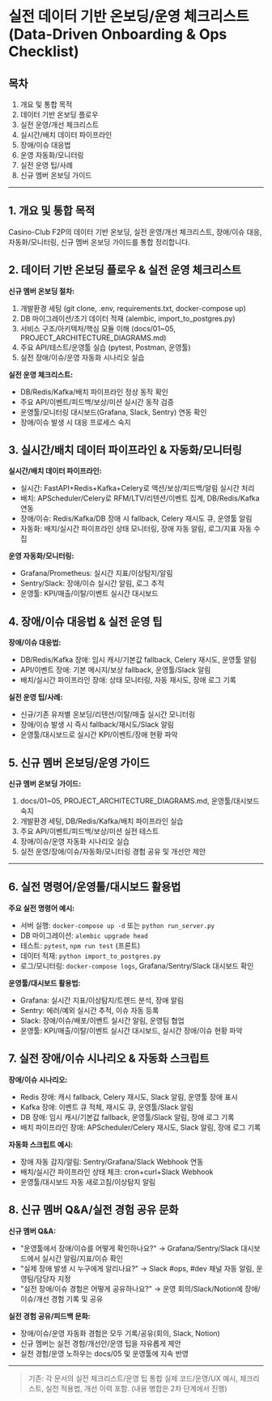 # 실전 데이터 기반 온보딩/운영 체크리스트 (Data-Driven Onboarding & Ops Checklist)

## 목차
1. 개요 및 통합 목적
2. 데이터 기반 온보딩 플로우
3. 실전 운영/개선 체크리스트
4. 실시간/배치 데이터 파이프라인
5. 장애/이슈 대응법
6. 운영 자동화/모니터링
7. 실전 운영 팁/사례
8. 신규 멤버 온보딩 가이드

---

## 1. 개요 및 통합 목적
Casino-Club F2P의 데이터 기반 온보딩, 실전 운영/개선 체크리스트, 장애/이슈 대응, 자동화/모니터링, 신규 멤버 온보딩 가이드를 통합 정리합니다.


## 2. 데이터 기반 온보딩 플로우 & 실전 운영 체크리스트
**신규 멤버 온보딩 절차:**
  1. 개발환경 세팅 (git clone, .env, requirements.txt, docker-compose up)
  2. DB 마이그레이션/초기 데이터 적재 (alembic, import_to_postgres.py)
  3. 서비스 구조/아키텍처/핵심 모듈 이해 (docs/01~05, PROJECT_ARCHITECTURE_DIAGRAMS.md)
  4. 주요 API/테스트/운영툴 실습 (pytest, Postman, 운영툴)
  5. 실전 장애/이슈/운영 자동화 시나리오 실습

**실전 운영 체크리스트:**
  - DB/Redis/Kafka/배치 파이프라인 정상 동작 확인
  - 주요 API/이벤트/피드백/보상/미션 실시간 동작 검증
  - 운영툴/모니터링 대시보드(Grafana, Slack, Sentry) 연동 확인
  - 장애/이슈 발생 시 대응 프로세스 숙지

## 3. 실시간/배치 데이터 파이프라인 & 자동화/모니터링
**실시간/배치 데이터 파이프라인:**
  - 실시간: FastAPI+Redis+Kafka+Celery로 액션/보상/피드백/알림 실시간 처리
  - 배치: APScheduler/Celery로 RFM/LTV/리텐션/이벤트 집계, DB/Redis/Kafka 연동
  - 장애/이슈: Redis/Kafka/DB 장애 시 fallback, Celery 재시도 큐, 운영툴 알림
  - 자동화: 배치/실시간 파이프라인 상태 모니터링, 장애 자동 알림, 로그/지표 자동 수집

**운영 자동화/모니터링:**
  - Grafana/Prometheus: 실시간 지표/이상탐지/알림
  - Sentry/Slack: 장애/이슈 실시간 알림, 로그 추적
  - 운영툴: KPI/매출/이탈/이벤트 실시간 대시보드

## 4. 장애/이슈 대응법 & 실전 운영 팁
**장애/이슈 대응법:**
  - DB/Redis/Kafka 장애: 임시 캐시/기본값 fallback, Celery 재시도, 운영툴 알림
  - API/이벤트 장애: 기본 메시지/보상 fallback, 운영툴/Slack 알림
  - 배치/실시간 파이프라인 장애: 상태 모니터링, 자동 재시도, 장애 로그 기록

**실전 운영 팁/사례:**
  - 신규/기존 유저별 온보딩/리텐션/이탈/매출 실시간 모니터링
  - 장애/이슈 발생 시 즉시 fallback/재시도/Slack 알림
  - 운영툴/대시보드로 실시간 KPI/이벤트/장애 현황 파악

## 5. 신규 멤버 온보딩/운영 가이드
**신규 멤버 온보딩 가이드:**
  1. docs/01~05, PROJECT_ARCHITECTURE_DIAGRAMS.md, 운영툴/대시보드 숙지
  2. 개발환경 세팅, DB/Redis/Kafka/배치 파이프라인 실습
  3. 주요 API/이벤트/피드백/보상/미션 실전 테스트
  4. 장애/이슈/운영 자동화 시나리오 실습
  5. 실전 운영/장애/이슈/자동화/모니터링 경험 공유 및 개선안 제안

---

## 6. 실전 명령어/운영툴/대시보드 활용법
**주요 실전 명령어 예시:**
  - 서버 실행: `docker-compose up -d` 또는 `python run_server.py`
  - DB 마이그레이션: `alembic upgrade head`
  - 테스트: `pytest`, `npm run test` (프론트)
  - 데이터 적재: `python import_to_postgres.py`
  - 로그/모니터링: `docker-compose logs`, Grafana/Sentry/Slack 대시보드 확인

**운영툴/대시보드 활용법:**
  - Grafana: 실시간 지표/이상탐지/트렌드 분석, 장애 알림
  - Sentry: 에러/예외 실시간 추적, 이슈 자동 등록
  - Slack: 장애/이슈/배포/이벤트 실시간 알림, 운영팀 협업
  - 운영툴: KPI/매출/이탈/이벤트 실시간 대시보드, 실시간 장애/이슈 현황 파악

## 7. 실전 장애/이슈 시나리오 & 자동화 스크립트
**장애/이슈 시나리오:**
  - Redis 장애: 캐시 fallback, Celery 재시도, Slack 알림, 운영툴 장애 표시
  - Kafka 장애: 이벤트 큐 적체, 재시도 큐, 운영툴/Slack 알림
  - DB 장애: 임시 캐시/기본값 fallback, 운영툴/Slack 알림, 장애 로그 기록
  - 배치 파이프라인 장애: APScheduler/Celery 재시도, Slack 알림, 장애 로그 기록

**자동화 스크립트 예시:**
  - 장애 자동 감지/알림: Sentry/Grafana/Slack Webhook 연동
  - 배치/실시간 파이프라인 상태 체크: cron+curl+Slack Webhook
  - 운영툴/대시보드 자동 새로고침/이상탐지 알림

## 8. 신규 멤버 Q&A/실전 경험 공유 문화
**신규 멤버 Q&A:**
  - "운영툴에서 장애/이슈를 어떻게 확인하나요?"
    → Grafana/Sentry/Slack 대시보드에서 실시간 알림/지표/이슈 확인
  - "실제 장애 발생 시 누구에게 알리나요?"
    → Slack #ops, #dev 채널 자동 알림, 운영팀/담당자 지정
  - "실전 장애/이슈 경험은 어떻게 공유하나요?"
    → 운영 회의/Slack/Notion에 장애/이슈/개선 경험 기록 및 공유

**실전 경험 공유/피드백 문화:**
  - 장애/이슈/운영 자동화 경험은 모두 기록/공유(회의, Slack, Notion)
  - 신규 멤버는 실전 경험/개선안/운영 팁을 자유롭게 제안
  - 실전 경험/운영 노하우는 docs/05 및 운영툴에 지속 반영

---

> 기존: 각 문서의 실전 체크리스트/운영 팁 통합
> 실제 코드/운영/UX 예시, 체크리스트, 실전 적용법, 개선 이력 포함. (내용 병합은 2차 단계에서 진행)

